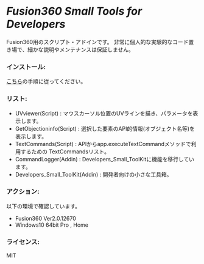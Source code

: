# ***Fusion360 Small Tools for Developers***
Fusion360用のスクリプト・アドインです。
非常に個人的な実験的なコード置き場で、細かな説明やメンテナンスは保証しません。

### インストール:
[こちら](https://knowledge.autodesk.com/ja/support/fusion-360/troubleshooting/caas/sfdcarticles/sfdcarticles/JPN/How-to-install-an-ADD-IN-and-Script-in-Fusion-360.html)の手順に従ってください。

### リスト:
+ UVviewer(Script) : マウスカーソル位置のUVラインを描き、パラメータを表示します。
+ GetObjectioninfo(Script) : 選択した要素のAPI的情報(オブジェクト名等)を表示します。
+ TextCommands(Script) : APIからapp.executeTextCommandメソッドで利用するための
TextCommandsリスト。
+ CommandLogger(Addin) : Developers_Small_ToolKitに機能を移行しています。
+ Developers_Small_ToolKit(Addin) : 開発者向けの小さな工具箱。

### アクション:
以下の環境で確認しています。
 + Fusion360 Ver2.0.12670
 + Windows10 64bit Pro , Home

### ライセンス:
MIT
